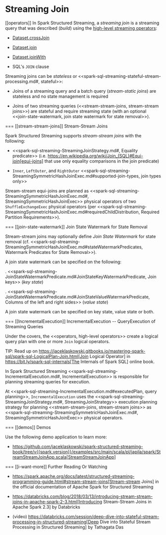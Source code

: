 # Streaming Join

[[operators]]
In Spark Structured Streaming, a *streaming join* is a streaming query that was described (_build_) using the [high-level streaming operators](operators/):

* [Dataset.crossJoin](operators/crossJoin.md)

* [Dataset.join](operators/join.md)

* [Dataset.joinWith](operators/joinWith.md)

* SQL's `JOIN` clause

Streaming joins can be *stateless* or <<spark-sql-streaming-stateful-stream-processing.md#, stateful>>:

* Joins of a streaming query and a batch query (_stream-static joins_) are stateless and no state management is required

* Joins of two streaming queries (<<stream-stream-joins, stream-stream joins>>) are stateful and require streaming state (with an optional <<join-state-watermark, join state watermark for state removal>>).

=== [[stream-stream-joins]] Stream-Stream Joins

Spark Structured Streaming supports *stream-stream joins* with the following:

* <<spark-sql-streaming-StreamingJoinStrategy.md#, Equality predicate>> (i.e. https://en.wikipedia.org/wiki/Join_(SQL)#Equi-join[equi-joins] that use only equality comparisons in the join predicate)

* `Inner`, `LeftOuter`, and `RightOuter` <<spark-sql-streaming-StreamingSymmetricHashJoinExec.md#supported-join-types, join types only>>

Stream-stream equi-joins are planned as <<spark-sql-streaming-StreamingSymmetricHashJoinExec.md#, StreamingSymmetricHashJoinExec>> physical operators of two `ShuffleExchangeExec` physical operators (per <<spark-sql-streaming-StreamingSymmetricHashJoinExec.md#requiredChildDistribution, Required Partition Requirements>>).

=== [[join-state-watermark]] Join State Watermark for State Removal

Stream-stream joins may optionally define *Join State Watermark* for state removal (cf. <<spark-sql-streaming-StreamingSymmetricHashJoinExec.md#stateWatermarkPredicates, Watermark Predicates for State Removal>>).

A join state watermark can be specified on the following:

. <<spark-sql-streaming-JoinStateWatermarkPredicate.md#JoinStateKeyWatermarkPredicate, Join keys>> (_key state_)

. <<spark-sql-streaming-JoinStateWatermarkPredicate.md#JoinStateValueWatermarkPredicate, Columns of the left and right sides>> (_value state_)

A join state watermark can be specified on key state, value state or both.

=== [[IncrementalExecution]] IncrementalExecution -- QueryExecution of Streaming Queries

Under the covers, the <<operators, high-level operators>> create a logical query plan with one or more `Join` logical operators.

TIP: Read up on https://jaceklaskowski.gitbooks.io/mastering-spark-sql/spark-sql-LogicalPlan-Join.html[Join Logical Operator] in https://bit.ly/spark-sql-internals[The Internals of Spark SQL] online book.

In Spark Structured Streaming <<spark-sql-streaming-IncrementalExecution.md#, IncrementalExecution>> is responsible for planning streaming queries for execution.

At <<spark-sql-streaming-IncrementalExecution.md#executedPlan, query planning>>, `IncrementalExecution` uses the <<spark-sql-streaming-StreamingJoinStrategy.md#, StreamingJoinStrategy>> execution planning strategy for planning <<stream-stream-joins, stream-stream joins>> as <<spark-sql-streaming-StreamingSymmetricHashJoinExec.md#, StreamingSymmetricHashJoinExec>> physical operators.

=== [[demos]] Demos

Use the following demo application to learn more:

* https://github.com/jaceklaskowski/spark-structured-streaming-book/tree/v{{spark.version}}/examples/src/main/scala/pl/japila/spark/StreamStreamJoinApp.scala[StreamStreamJoinApp]

=== [[i-want-more]] Further Reading Or Watching

* https://spark.apache.org/docs/latest/structured-streaming-programming-guide.html#stream-stream-joins[Stream-stream Joins] in the official documentation of Apache Spark for Structured Streaming

* https://databricks.com/blog/2018/03/13/introducing-stream-stream-joins-in-apache-spark-2-3.html[Introducing Stream-Stream Joins in Apache Spark 2.3] by Databricks

* (video) https://databricks.com/session/deep-dive-into-stateful-stream-processing-in-structured-streaming[Deep Dive into Stateful Stream Processing in Structured Streaming] by Tathagata Das
